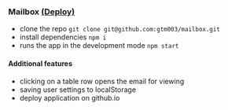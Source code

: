 ### Mailbox [(Deploy)](https://gtm003.github.io/mailbox/)

* clone the repo `git clone git@github.com:gtm003/mailbox.git`
* install dependencies `npm i`
* runs the app in the development mode `npm start`

#### Additional features
* сlicking on a table row opens the email for viewing
* saving user settings to localStorage
* deploy application on github.io

